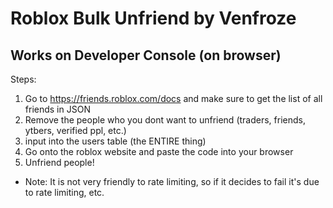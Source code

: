 # Roblox Bulk Unfriend by Venfroze
## Works on Developer Console (on browser)
Steps:
1. Go to https://friends.roblox.com/docs and make sure to get the list of all friends in JSON
2. Remove the people who you dont want to unfriend (traders, friends, ytbers, verified ppl, etc.)
3. input into the users table (the ENTIRE thing)
4. Go onto the roblox website and paste the code into your browser
5. Unfriend people!

- Note: It is not very friendly to rate limiting, so if it decides to fail it's due to rate limiting, etc.
